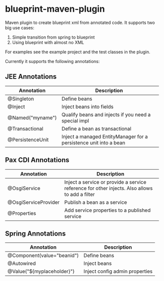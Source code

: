 blueprint-maven-plugin
======================

Maven plugin to create blueprint xml from annotated code. It supports two big use cases:
1. Simple transition from spring to blueprint
2. Using blueprint with almost no XML

For examples see the example project and the test classes in the plugin.


Currently it supports the following annotations:

JEE Annotations
---------------

Annotation          | Description
------------------- | -----------
@Singleton          | Define beans
@Inject             | Inject beans into fields
@Named("myname")    | Qualify beans and injects if you need a special impl
@Transactional      | Define a bean as transactional
@PersistenceUnit    | Inject a managed EntityManager for a persistence unit into a bean

Pax CDI Annotations
-------------------


Annotation           | Description
-------------------- | -----------
@OsgiService         | Inject a service or provide a service reference for other injects. Also allows to add a filter
@OsgiServiceProvider | Publish a bean as a service
@Properties          | Add service properties to a published service

Spring Annotations
------------------

Annotation                 | Description
-------------------------- | -----------
@Component(value="beanid") | Define beans
@Autowired                 | Inject beans
@Value("${myplaceholder}") | Inject config admin properties
